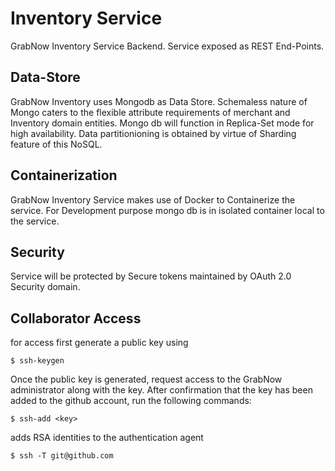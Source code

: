 # Inventory Service
GrabNow Inventory Service Backend. Service exposed as REST End-Points.

## Data-Store
GrabNow Inventory uses Mongodb as Data Store. Schemaless nature of Mongo caters to the flexible attribute requirements of merchant and Inventory domain entities. Mongo db will function in Replica-Set mode for high availability. Data partitionioning is obtained by virtue of Sharding feature of this NoSQL.  

## Containerization
GrabNow Inventory Service makes use of Docker to Containerize the service. For Development purpose mongo db is in isolated container local to the service.

## Security
Service will be protected by Secure tokens maintained by OAuth 2.0 Security domain.  

## Collaborator Access
for access first generate a public key using

~~~
$ ssh-keygen
~~~

Once the public key is generated, request access to the GrabNow administrator along with the key. After confirmation that the key has been added to the github account, run the following commands:

~~~
$ ssh-add <key>
~~~
adds RSA identities to the authentication agent

~~~
$ ssh -T git@github.com
~~~

